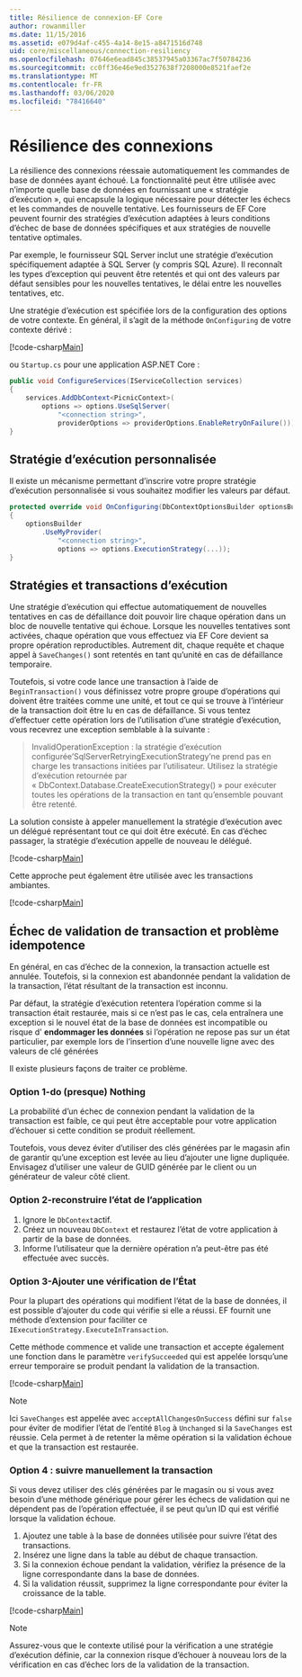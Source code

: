 ```yaml
---
title: Résilience de connexion-EF Core
author: rowanmiller
ms.date: 11/15/2016
ms.assetid: e079d4af-c455-4a14-8e15-a8471516d748
uid: core/miscellaneous/connection-resiliency
ms.openlocfilehash: 07646e6ead845c38537945a03367ac7f50784236
ms.sourcegitcommit: cc0ff36e46e9ed3527638f7208000e8521faef2e
ms.translationtype: MT
ms.contentlocale: fr-FR
ms.lasthandoff: 03/06/2020
ms.locfileid: "78416640"
---
```

# <a name="connection-resiliency"></a>Résilience des connexions

La résilience des connexions réessaie automatiquement les commandes de base de données ayant échoué. La fonctionnalité peut être utilisée avec n’importe quelle base de données en fournissant une « stratégie d’exécution », qui encapsule la logique nécessaire pour détecter les échecs et les commandes de nouvelle tentative. Les fournisseurs de EF Core peuvent fournir des stratégies d’exécution adaptées à leurs conditions d’échec de base de données spécifiques et aux stratégies de nouvelle tentative optimales.

Par exemple, le fournisseur SQL Server inclut une stratégie d’exécution spécifiquement adaptée à SQL Server (y compris SQL Azure). Il reconnaît les types d’exception qui peuvent être retentés et qui ont des valeurs par défaut sensibles pour les nouvelles tentatives, le délai entre les nouvelles tentatives, etc.

Une stratégie d’exécution est spécifiée lors de la configuration des options de votre contexte. En général, il s’agit de la méthode `OnConfiguring` de votre contexte dérivé :

[!code-csharp[Main](../../../samples/core/Miscellaneous/ConnectionResiliency/Program.cs#OnConfiguring)]

ou `Startup.cs` pour une application ASP.NET Core :

``` csharp
public void ConfigureServices(IServiceCollection services)
{
    services.AddDbContext<PicnicContext>(
        options => options.UseSqlServer(
            "<connection string>",
            providerOptions => providerOptions.EnableRetryOnFailure()));
}
```

## <a name="custom-execution-strategy"></a>Stratégie d’exécution personnalisée

Il existe un mécanisme permettant d’inscrire votre propre stratégie d’exécution personnalisée si vous souhaitez modifier les valeurs par défaut.

``` csharp
protected override void OnConfiguring(DbContextOptionsBuilder optionsBuilder)
{
    optionsBuilder
        .UseMyProvider(
            "<connection string>",
            options => options.ExecutionStrategy(...));
}
```

## <a name="execution-strategies-and-transactions"></a>Stratégies et transactions d’exécution

Une stratégie d’exécution qui effectue automatiquement de nouvelles tentatives en cas de défaillance doit pouvoir lire chaque opération dans un bloc de nouvelle tentative qui échoue. Lorsque les nouvelles tentatives sont activées, chaque opération que vous effectuez via EF Core devient sa propre opération reproductibles. Autrement dit, chaque requête et chaque appel à `SaveChanges()` sont retentés en tant qu’unité en cas de défaillance temporaire.

Toutefois, si votre code lance une transaction à l’aide de `BeginTransaction()` vous définissez votre propre groupe d’opérations qui doivent être traitées comme une unité, et tout ce qui se trouve à l’intérieur de la transaction doit être lu en cas de défaillance. Si vous tentez d’effectuer cette opération lors de l’utilisation d’une stratégie d’exécution, vous recevrez une exception semblable à la suivante :

> InvalidOperationException : la stratégie d’exécution configurée’SqlServerRetryingExecutionStrategy’ne prend pas en charge les transactions initiées par l’utilisateur. Utilisez la stratégie d’exécution retournée par « DbContext.Database.CreateExecutionStrategy() » pour exécuter toutes les opérations de la transaction en tant qu’ensemble pouvant être retenté.

La solution consiste à appeler manuellement la stratégie d’exécution avec un délégué représentant tout ce qui doit être exécuté. En cas d’échec passager, la stratégie d’exécution appelle de nouveau le délégué.

[!code-csharp[Main](../../../samples/core/Miscellaneous/ConnectionResiliency/Program.cs#ManualTransaction)]

Cette approche peut également être utilisée avec les transactions ambiantes.

[!code-csharp[Main](../../../samples/core/Miscellaneous/ConnectionResiliency/Program.cs#AmbientTransaction)]

## <a name="transaction-commit-failure-and-the-idempotency-issue"></a>Échec de validation de transaction et problème idempotence

En général, en cas d’échec de la connexion, la transaction actuelle est annulée. Toutefois, si la connexion est abandonnée pendant la validation de la transaction, l’état résultant de la transaction est inconnu. 

Par défaut, la stratégie d’exécution retentera l’opération comme si la transaction était restaurée, mais si ce n’est pas le cas, cela entraînera une exception si le nouvel état de la base de données est incompatible ou risque d' **endommager les données** si l’opération ne repose pas sur un état particulier, par exemple lors de l’insertion d’une nouvelle ligne avec des valeurs de clé générées

Il existe plusieurs façons de traiter ce problème.

### <a name="option-1---do-almost-nothing"></a>Option 1-do (presque) Nothing

La probabilité d’un échec de connexion pendant la validation de la transaction est faible, ce qui peut être acceptable pour votre application d’échouer si cette condition se produit réellement.

Toutefois, vous devez éviter d’utiliser des clés générées par le magasin afin de garantir qu’une exception est levée au lieu d’ajouter une ligne dupliquée. Envisagez d’utiliser une valeur de GUID générée par le client ou un générateur de valeur côté client.

### <a name="option-2---rebuild-application-state"></a>Option 2-reconstruire l’état de l’application

1. Ignore le `DbContext`actif.
2. Créez un nouveau `DbContext` et restaurez l’état de votre application à partir de la base de données.
3. Informe l’utilisateur que la dernière opération n’a peut-être pas été effectuée avec succès.

### <a name="option-3---add-state-verification"></a>Option 3-Ajouter une vérification de l’État

Pour la plupart des opérations qui modifient l’état de la base de données, il est possible d’ajouter du code qui vérifie si elle a réussi. EF fournit une méthode d’extension pour faciliter ce `IExecutionStrategy.ExecuteInTransaction`.

Cette méthode commence et valide une transaction et accepte également une fonction dans le paramètre `verifySucceeded` qui est appelée lorsqu’une erreur temporaire se produit pendant la validation de la transaction.

[!code-csharp[Main](../../../samples/core/Miscellaneous/ConnectionResiliency/Program.cs#Verification)]

> [!NOTE]
> Ici `SaveChanges` est appelée avec `acceptAllChangesOnSuccess` défini sur `false` pour éviter de modifier l’état de l’entité `Blog` à `Unchanged` si la `SaveChanges` est réussie. Cela permet à de retenter la même opération si la validation échoue et que la transaction est restaurée.

### <a name="option-4---manually-track-the-transaction"></a>Option 4 : suivre manuellement la transaction

Si vous devez utiliser des clés générées par le magasin ou si vous avez besoin d’une méthode générique pour gérer les échecs de validation qui ne dépendent pas de l’opération effectuée, il se peut qu’un ID qui est vérifié lorsque la validation échoue.

1. Ajoutez une table à la base de données utilisée pour suivre l’état des transactions.
2. Insérez une ligne dans la table au début de chaque transaction.
3. Si la connexion échoue pendant la validation, vérifiez la présence de la ligne correspondante dans la base de données.
4. Si la validation réussit, supprimez la ligne correspondante pour éviter la croissance de la table.

[!code-csharp[Main](../../../samples/core/Miscellaneous/ConnectionResiliency/Program.cs#Tracking)]

> [!NOTE]
> Assurez-vous que le contexte utilisé pour la vérification a une stratégie d’exécution définie, car la connexion risque d’échouer à nouveau lors de la vérification en cas d’échec lors de la validation de la transaction.
